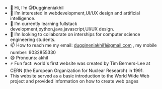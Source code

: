 - 👋 Hi, I’m @Duggineniakhil
- 👀 I’m interested in webdevelopment,UI/UX design and artificial intelligence.
- 🌱 I’m currently learning fullstack development,python,java,javascript,UI/UX design.
- 💞️ I’m looking to collaborate on interships for computer science engineering students.
- 📫 How to reach me my email: duggineniakhil1@gmail.com , my mobile number: 9032855330
- 😄 Pronouns: akhil
- ⚡ Fun fact:  world's first website was created by Tim Berners-Lee at CERN (the European Organization for Nuclear Research) in 1991.
-  This website served as a basic introduction to the World Wide Web project and provided information on how to create web pages

<!---
Duggineniakhil/Duggineniakhil is a ✨ special ✨ repository because its `README.md` (this file) appears on your GitHub profile.
You can click the Preview link to take a look at your changes.
--->
